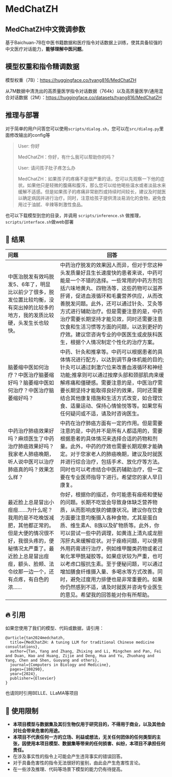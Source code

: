 # MedChatZH

## MedChatZH中文微调参数

基于Baichuan-7B在中医书籍数据和医疗指令对话数据上训练，使其具备较强的中文医疗对话能力，**能够理解中医问题**。

## 模型权重和指令精调数据

模型权重（7B）：https://huggingface.co/tyang816/MedChatZH

从7M数据中清洗出的高质量医学指令对话数据（764k）以及高质量医学/通用混合对话数据（2M）：https://huggingface.co/datasets/tyang816/MedChatZH

## 推理与部署

对于简单的用户问答您可以使用`scripts/dialog.sh`，您可以在`src/dialog.py`里面修改输出的config等

> User: 你好
> 
> MedChatZH：你好，有什么我可以帮助你的吗？
> 
> User: 请问孩子肚子疼怎么办
> 
> MedChatZH：如果孩子的疼痛不是很严重的话，您可以先观察一下他的症状。如果他只是轻微的腹痛和腹泻，那么您可以给他喝些温水或者淡盐水来缓解不适感。但是如果孩子的疼痛非常剧烈或持续时间较长，建议及时就医以确定病因并进行治疗。同时，注意给孩子提供清淡易消化的食物，避免食用过于油腻、辛辣等刺激性食品。
>

也可以下载模型到您的目录，并调用 `scripts/inference.sh` 做推理，`scripts/interface.sh`做web部署

## 🚀 结果

| 问题                                                         | 回答                                                         |
| :----------------------------------------------------------- | ------------------------------------------------------------ |
| 中医治脱发有效吗脱发5、6年了，明显比以前少了很多，脱发位置比较均衡，没有突出掉的比较多的地方，我的发质比较硬，头发生长也较快。 | 中药治疗脱发的效果因人而异，但对于您这种头发质量好且生长速度快的患者来说，中药可能是一个不错的选择。一些常用的中药方剂包括六味地黄丸、四物汤等，这些药物可以滋养肝肾，促进血液循环和毛囊营养供应，从而改善脱发问题。此外，还可以通过针灸、艾灸等方式进行辅助治疗。但是需要注意的是，中药治疗需要长期坚持才能见效，同时还需要注意饮食和生活习惯等方面的问题，以达到更好的疗效。建议您咨询专业的中医医生或皮肤科医生，根据个人情况制定个性化的治疗方案。 |
| 脑萎缩中医如何治疗？中医治疗脑萎缩好吗？脑萎缩中医如何治疗？中医治疗脑萎缩好吗？ | 中药、针灸和推拿等。中药可以根据患者的具体情况进行配方，以达到调节身体机能的目的;针灸可以通过刺激穴位来改善血液循环和神经功能;推拿则可以通过按摩头部和颈部肌肉来缓解疼痛和僵硬感。需要注意的是，中医治疗需要长期坚持才能取得良好的效果，同时还需要结合其他康复措施和生活方式改变，如合理饮食、适量运动、保持心情愉悦等等。如果您有任何疑问或不适，请及时咨询医生。 |
| 中药治疗肺癌效果好吗？麻烦医生了中药治疗肺癌效果好吗？我家老人肺癌晚期，听人说中医可以治疗肺癌真的吗？效果怎么样？ | 中药在治疗肺癌方面有一定的作用。但是需要注意的是，中药并不是所有人都适用的，需要根据患者的具体情况来选择合适的药物和剂量。此外，中药的疗效也需要长期观察才能确定。对于您家老人的肺癌晚期，建议及时就医并进行综合治疗，包括手术、放化疗等方法。同时也可以考虑结合中医药辅助治疗，但一定要在专业医师指导下进行。希望您的家人早日康复。 |
| 最近脸上总是冒出小痘痘……为什么呢？我用的是不吃晚饭减肥，其他都正常的。但是大便的情况很不好，我很头疼的，便秘情况太严重了。最近脸上总是冒出痘痘，额头、脸颊、法令纹那一边一个，还有点疼，有白色的浓…… | 你好，根据你的描述，你可能患有痤疮和便秘的问题。长期不吃饭会导致身体缺乏营养物质，从而影响皮肤的健康状况。建议你在饮食方面要注意均衡摄入各种食物，尤其是蛋白质、维生素A、B族以及矿物质等。此外，你可以尝试一些中药调理，如黄连上清丸或龙胆泻肝丸来缓解症状。对于痤疮问题，可以使用外用药膏进行治疗，例如维甲酸类药物或者过氧化苯甲酰凝胶等。如果症状较为严重，也可以考虑口服抗生素。至于便秘问题，可以通过增加膳食纤维摄入量、多喝水等方式改善。同时，避免过度用力排便也是非常重要的。如果你仍然感到不适，请及时就医并咨询专业医生的意见。希望我的回答能对你有所帮助。 |

## **🔥 引用**

如果您使用了我们的模型、代码或数据，请引用：

```
@article{tan2024medchatzh,
  title={MedChatZH: A tuning LLM for traditional Chinese medicine consultations},
  author={Tan, Yang and Zhang, Zhixing and Li, Mingchen and Pan, Fei and Duan, Hao and Huang, Zijie and Deng, Hua and Yu, Zhuohang and Yang, Chen and Shen, Guoyang and others},
  journal={Computers in Biology and Medicine},
  pages={108290},
  year={2024},
  publisher={Elsevier}
}
```

也请同时引用BELLE、LLaMA等项目

## **🐼 使用限制**

  - **本项目模型与数据集及其衍生物仅用于研究目的，不得用于商业，以及其他会对社会带来危害的用途。**
  - **本项目不代表任何一方的立场、利益或想法，无关任何团体的任何类型的主张，因使用本项目模型、数据集等带来的任何损害、纠纷，本项目不承担任何责任。**
  - 在涉及事实性的指令上可能会产生违背事实的错误回答。
- 对于具备危害性的指令无法很好的鉴别，由此会产生危害性言论。
- 在一些涉及推理、代码等场景下模型的能力仍有待提高。
